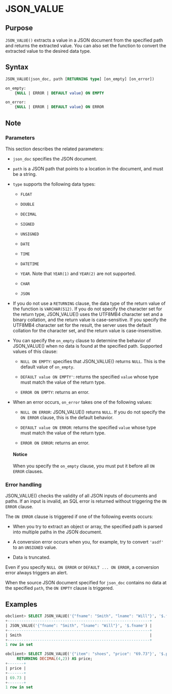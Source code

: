 # JSON_VALUE

## Purpose

`JSON_VALUE()` extracts a value in a JSON document from the specified path and returns the extracted value. You can also set the function to convert the extracted value to the desired data type.

## Syntax

```sql
JSON_VALUE(json_doc, path [RETURNING type] [on_empty] [on_error])

on_empty:
    {NULL | ERROR | DEFAULT value} ON EMPTY

on_error:
    {NULL | ERROR | DEFAULT value} ON ERROR
```

## Note

### Parameters

This section describes the related parameters:

* `json_doc` specifies the JSON document.

* `path` is a JSON path that points to a location in the document, and must be a string.

* `type` supports the following data types:

   * `FLOAT`

   * `DOUBLE`

   * `DECIMAL`

   * `SIGNED`

   * `UNSIGNED`

   * `DATE`

   * `TIME`

   * `DATETIME`

   * `YEAR`. Note that `YEAR(1)` and `YEAR(2)` are not supported.

   * `CHAR`

   * `JSON`

* If you do not use a `RETURNING` clause, the data type of the return value of the function is `VARCHAR(512)`.
   If you do not specify the character set for the return type, JSON_VALUE() uses the UTF8MB4 character set and a binary collation, and the return value is case-sensitive.
   If you specify the UTF8MB4 character set for the result, the server uses the default collation for the character set, and the return value is case-insensitive.

* You can specify the `on_empty` clause to determine the behavior of JSON_VALUE() when no data is found at the specified path. Supported values of this clause:

   * `NULL ON EMPTY`: specifies that JSON_VALUE() returns `NULL`. This is the default value of `on_empty`.

   * `DEFAULT value ON EMPTY'`: returns the specified `value` whose type must match the value of the return type.

   * `ERROR ON EMPTY`: returns an error.

* When an error occurs, `on_error` takes one of the following values:

   * `NULL ON ERROR`: JSON_VALUE() returns `NULL`. If you do not specify the `ON ERROR` clause, this is the default behavior.

   * `DEFAULT value ON ERROR`: returns the specified `value` whose type must match the value of the return type.

   * `ERROR ON ERROR`: returns an error.

  <main id="notice" type='notice'>
    <h4>Notice</h4>
    <p>When you specify the <code>on_empty</code> clause, you must put it before all <code>ON ERROR</code> clauses. </p>
  </main>

### Error handling

JSON_VALUE() checks the validity of all JSON inputs of documents and paths. If an input is invalid, an SQL error is returned without triggering the `ON ERROR` clause.

The `ON ERROR` clause is triggered if one of the following events occurs:

* When you try to extract an object or array, the specified path is parsed into multiple paths in the JSON document.

* A conversion error occurs when you, for example, try to convert `'asdf'` to an `UNSIGNED` value.

* Data is truncated.

Even if you specify `NULL ON ERROR` or `DEFAULT ... ON ERROR`, a conversion error always triggers an alert.

When the source JSON document specified for `json_doc` contains no data at the specified `path`, the `ON EMPTY` clause is triggered.

## Examples

```sql
obclient> SELECT JSON_VALUE('{"fname": "Smith", "lname": "Will"}', '$.fname');
+--------------------------------------------------------------+
| JSON_VALUE('{"fname": "Smith", "lname": "Will"}', '$.fname') |
+--------------------------------------------------------------+
| Smith                                                        |
+--------------------------------------------------------------+
1 row in set

obclient> SELECT JSON_VALUE('{"item": "shoes", "price": "69.73"}', '$.price'
     RETURNING DECIMAL(4,2)) AS price;
+-------+
| price |
+-------+
| 69.73 |
+-------+
1 row in set
```
